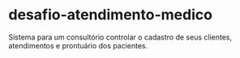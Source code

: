# desafio-atendimento-medico
Sistema para um consultório controlar o cadastro de seus clientes, atendimentos e prontuário dos pacientes.
